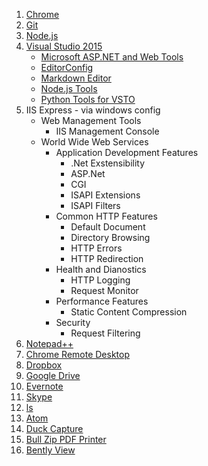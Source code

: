 ﻿1. [Chrome](https://www.google.com/chrome/browser/desktop/index.html)
2. [Git](https://git-scm.com/downloads)
3. [Node.js](https://nodejs.org/en/) 
4. [Visual Studio 2015](https://beta.visualstudio.com/downloads/)
    * [Microsoft ASP.NET and Web Tools](https://visualstudiogallery.msdn.microsoft.com/c94a02e9-f2e9-4bad-a952-a63a967e3935)
    * [EditorConfig](https://visualstudiogallery.msdn.microsoft.com/c8bccfe2-650c-4b42-bc5c-845e21f96328)
    * [Markdown Editor](https://visualstudiogallery.msdn.microsoft.com/eaab33c3-437b-4918-8354-872dfe5d1bfe)
    * [Node.js Tools](https://beta.visualstudio.com/vs/node-js/)
    * [Python Tools for VSTO](https://beta.visualstudio.com/vs/python/)
5. IIS Express - via windows config
    * Web Management Tools
      * IIS Management Console
    * World Wide Web Services
      * Application Development Features
        * .Net Exstensibility
        * ASP.Net
        * CGI
        * ISAPI Extensions
        * ISAPI Filters
      * Common HTTP Features
        * Default Document
        * Directory Browsing
        * HTTP Errors
        * HTTP Redirection
      * Health and Dianostics
        * HTTP Logging
        * Request Monitor
      * Performance Features
        * Static Content Compression
      * Security
        * Request Filtering
6. [Notepad++](https://notepad-plus-plus.org/download/v6.9.2.html)
7. [Chrome Remote Desktop](https://chrome.google.com/webstore/detail/chrome-remote-desktop/gbchcmhmhahfdphkhkmpfmihenigjmpp?hl=en)
8. [Dropbox](https://www.dropbox.com/install)
9. [Google Drive](https://www.google.com/drive/download/)
9. [Evernote](https://evernote.com/download/)
10. [Skype](https://www.skype.com/en/download-skype/skype-for-computer/)
11. [ls](https://u-tools.com/msls)
13. [Atom](https://atom.io/)
14. [Duck Capture](bin/Install_DuckCapture_Standard.exe)
15. [Bull Zip PDF Printer](bin/Setup_BullzipPDFPrinter.exe)
16. [Bently View](https://www.bentley.com/en/products/product-line/modeling-and-visualization-software/bentley-view)